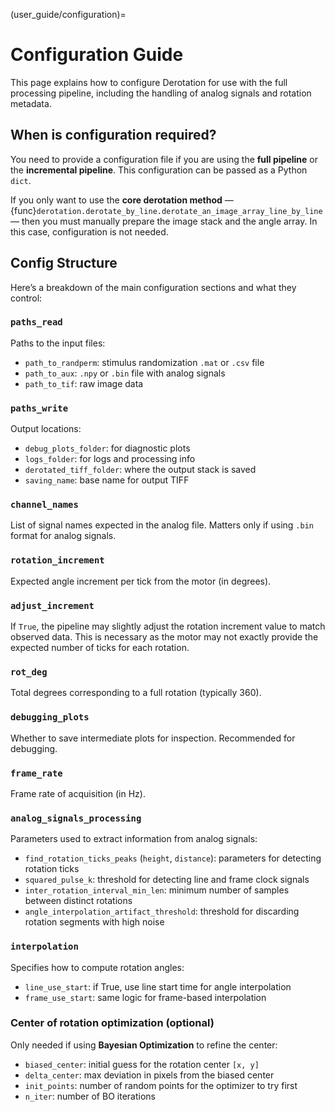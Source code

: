 (user_guide/configuration)=
# Configuration Guide

This page explains how to configure Derotation for use with the full processing pipeline, including the handling of analog signals and rotation metadata.

## When is configuration required?

You need to provide a configuration file if you are using the **full pipeline** or the **incremental pipeline**. This configuration can be passed as a Python `dict`.

If you only want to use the **core derotation method** — {func}`derotation.derotate_by_line.derotate_an_image_array_line_by_line` — then you must manually prepare the image stack and the angle array. In this case, configuration is not needed.


## Config Structure

Here’s a breakdown of the main configuration sections and what they control:

### `paths_read`
Paths to the input files:
- `path_to_randperm`: stimulus randomization `.mat` or `.csv` file
- `path_to_aux`: `.npy` or `.bin` file with analog signals
- `path_to_tif`: raw image data

### `paths_write`
Output locations:
- `debug_plots_folder`: for diagnostic plots
- `logs_folder`: for logs and processing info
- `derotated_tiff_folder`: where the output stack is saved
- `saving_name`: base name for output TIFF

### `channel_names`
List of signal names expected in the analog file. Matters only if using `.bin` format for analog signals.

### `rotation_increment`
Expected angle increment per tick from the motor (in degrees).

### `adjust_increment`
If `True`, the pipeline may slightly adjust the rotation increment value to match observed data. This is necessary as the motor may not exactly provide the expected number of ticks for each rotation.

### `rot_deg`
Total degrees corresponding to a full rotation (typically 360).

### `debugging_plots`
Whether to save intermediate plots for inspection. Recommended for debugging.

### `frame_rate`
Frame rate of acquisition (in Hz).

### `analog_signals_processing`
Parameters used to extract information from analog signals:
- `find_rotation_ticks_peaks` (`height`, `distance`): parameters for detecting rotation ticks
- `squared_pulse_k`: threshold for detecting line and frame clock signals
- `inter_rotation_interval_min_len`: minimum number of samples between distinct rotations
- `angle_interpolation_artifact_threshold`: threshold for discarding rotation segments with high noise

### `interpolation`
Specifies how to compute rotation angles:
- `line_use_start`: if True, use line start time for angle interpolation
- `frame_use_start`: same logic for frame-based interpolation

### Center of rotation optimization (optional)
Only needed if using **Bayesian Optimization** to refine the center:
- `biased_center`: initial guess for the rotation center `[x, y]`
- `delta_center`: max deviation in pixels from the biased center
- `init_points`: number of random points for the optimizer to try first
- `n_iter`: number of BO iterations
